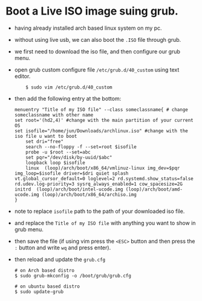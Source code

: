 # Boot a Live ISO image suing grub.
- having already installed arch based linux system on my pc.
- without using live usb, we can also boot the `.ISO` file through grub.
- we first need to download the iso file, and then configure our grub menu.
- open grub custom configure file `/etc/grub.d/40_custom` using text editor.

	```
		$ sudo vim /etc/grub.d/40_custom
	```

- then add the following entry at the bottom:

	```
	menuentry "Title of my ISO file" --class someclassname{ # change someclassname with other name
  	set root='(hd2,4)' #change with the main partition of your current OS
  	set isofile="/home/jun/Downloads/archlinux.iso" #change with the iso file u want to boot
		set dri="free"
 		search --no-floppy -f --set=root $isofile
 		probe -u $root --set=abc
 		set pqr="/dev/disk/by-uuid/$abc"
 		loopback loop $isofile
 		linux  (loop)/arch/boot/x86_64/vmlinuz-linux img_dev=$pqr img_loop=$isofile driver=$dri quiet splash vt.global_cursor_default=0 loglevel=2 rd.systemd.show_status=false rd.udev.log-priority=3 sysrq_always_enabled=1 cow_spacesize=2G
  	initrd  (loop)/arch/boot/intel-ucode.img (loop)/arch/boot/amd-ucode.img (loop)/arch/boot/x86_64/archiso.img
 	} 

	```
- note to replace `isofile` path to the path of your downloaded iso file.
- and replace the `Title of my ISO file` with anything you want to show in grub menu.
- then save the file (if using vim press the `<ESC>` button and then press the `:` button and write `wq` and press enter).
- then reload and update the `grub.cfg`

	```
	# on Arch based distro
	$ sudo grub-mkconfig -o /boot/grub/grub.cfg

	# on ubuntu based distro
	$ sudo update-grub
	```


